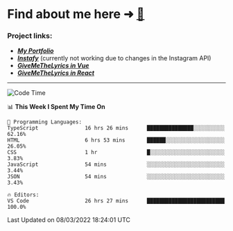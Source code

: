 # Find about me here ➜ [🧑](https://pauabella.dev)

### Project links:
- ***[My Portfolio](https://pauabella.dev)***
- ***[Instafy](https://instafy.me)*** (currently not working due to changes in the Instagram API)
- ***[GiveMeTheLyrics in Vue](https://lyrics.pauabella.dev)***
- ***[GiveMeTheLyrics in React](https://pauabella.dev/GiveMeTheLyrics)***

---
<!--START_SECTION:waka-->
![Code Time](http://img.shields.io/badge/Code%20Time-806%20hrs%2040%20mins-blue)

📊 **This Week I Spent My Time On** 

```text
💬 Programming Languages: 
TypeScript               16 hrs 26 mins      ███████████████░░░░░░░░░░   62.16% 
HTML                     6 hrs 53 mins       ██████░░░░░░░░░░░░░░░░░░░   26.05% 
CSS                      1 hr                █░░░░░░░░░░░░░░░░░░░░░░░░   3.83% 
JavaScript               54 mins             ░░░░░░░░░░░░░░░░░░░░░░░░░   3.44% 
JSON                     54 mins             ░░░░░░░░░░░░░░░░░░░░░░░░░   3.43%

🔥 Editors: 
VS Code                  26 hrs 27 mins      █████████████████████████   100.0%

```


 Last Updated on 08/03/2022 18:24:01 UTC
<!--END_SECTION:waka-->
